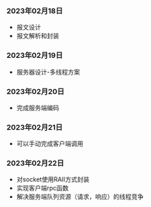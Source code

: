 ### 2023年02月18日
- 报文设计
- 报文解析和封装

### 2023年02月19日
- 服务器设计-多线程方案

### 2023年02月20日
- 完成服务端编码

### 2023年02月21日
- 可以手动完成客户端调用

### 2023年02月22日
- 对socket使用RAII方式封装
- 实现客户端rpc函数
- 解决服务端队列资源（请求，响应）的线程竞争
